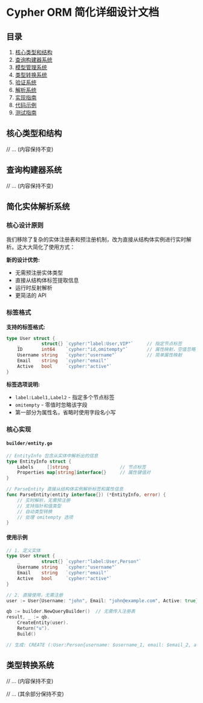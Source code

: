 # Cypher ORM 简化详细设计文档

## 目录
1. [核心类型和结构](#核心类型和结构)
2. [查询构建器系统](#查询构建器系统)
3. [模型管理系统](#模型管理系统)
4. [类型转换系统](#类型转换系统)
5. [验证系统](#验证系统)
6. [解析系统](#解析系统)
7. [实现指南](#实现指南)
8. [代码示例](#代码示例)
9. [测试指南](#测试指南)

## 核心类型和结构
// ... (内容保持不变)

## 查询构建器系统
// ... (内容保持不变)

## 简化实体解析系统

### 核心设计原则

我们移除了复杂的实体注册表和预注册机制，改为直接从结构体实例进行实时解析。这大大简化了使用方式：

**新的设计优势:**
- 无需预注册实体类型
- 直接从结构体标签提取信息
- 运行时反射解析
- 更简洁的 API

### 标签格式

**支持的标签格式:**

```go
type User struct {
    _        struct{} `cypher:"label:User,VIP"`     // 指定节点标签
    ID       int64    `cypher:"id,omitempty"`       // 属性映射，空值忽略
    Username string   `cypher:"username"`           // 简单属性映射
    Email    string   `cypher:"email"`              
    Active   bool     `cypher:"active"`             
}
```

**标签选项说明:**
- `label:Label1,Label2` - 指定多个节点标签
- `omitempty` - 零值时忽略该字段
- 第一部分为属性名，省略时使用字段名小写

### 核心实现

#### `builder/entity.go`

```go
// EntityInfo 包含从实体中解析出的信息
type EntityInfo struct {
    Labels     []string                   // 节点标签
    Properties map[string]interface{}     // 属性键值对
}

// ParseEntity 直接从结构体实例解析标签和属性信息
func ParseEntity(entity interface{}) (*EntityInfo, error) {
    // 实时解析，无需预注册
    // 支持指针和值类型
    // 自动类型转换
    // 处理 omitempty 选项
}
```

#### 使用示例

```go
// 1. 定义实体
type User struct {
    _        struct{} `cypher:"label:User,Person"`
    Username string   `cypher:"username"`
    Email    string   `cypher:"email"`
    Active   bool     `cypher:"active"`
}

// 2. 直接使用，无需注册
user := User{Username: "john", Email: "john@example.com", Active: true}

qb := builder.NewQueryBuilder()  // 无需传入注册表
result, _ := qb.
    CreateEntity(user).
    Return("u").
    Build()

// 生成: CREATE (:User:Person{username: $username_1, email: $email_2, active: $active_3})
```

## 类型转换系统
// ... (内容保持不变)

// ... (其余部分保持不变)